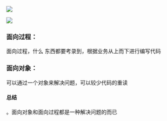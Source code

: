 ![ ](https://upload-images.jianshu.io/upload_images/14371339-18e1ff2dedb64474.png?imageMogr2/auto-orient/strip%7CimageView2/2/w/1240)
 
 ![ ](https://upload-images.jianshu.io/upload_images/14371339-e5598c2257d253d2.png?imageMogr2/auto-orient/strip%7CimageView2/2/w/1240)
 
 
 
 
  
### 面向过程：
 面向过程，什么 东西都要考录到，根据业务从上而下进行编写代码
 
### 面向对象：
 
可以通过一个对象来解决问题，可以较少代码的重读


#### 总结
。面向对象和面向过程都是一种解决问题的而已